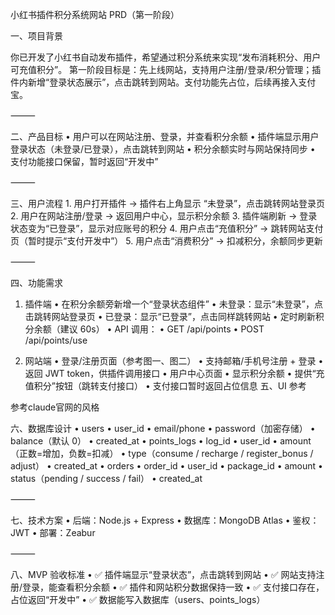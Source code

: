 小红书插件积分系统网站 PRD（第一阶段）

一、项目背景

你已开发了小红书自动发布插件，希望通过积分系统来实现“发布消耗积分、用户可充值积分”。
第一阶段目标是：先上线网站，支持用户注册/登录/积分管理；插件内新增“登录状态展示”，点击跳转到网站。支付功能先占位，后续再接入支付宝。

⸻

二、产品目标
	•	用户可以在网站注册、登录，并查看积分余额
	•	插件端显示用户登录状态（未登录/已登录），点击跳转到网站
	•	积分余额实时与网站保持同步
	•	支付功能接口保留，暂时返回“开发中”

⸻

三、用户流程
	1.	用户打开插件 → 插件右上角显示 “未登录”，点击跳转网站登录页
	2.	用户在网站注册/登录 → 返回用户中心，显示积分余额
	3.	插件端刷新 → 登录状态变为“已登录”，显示对应账号的积分
	4.	用户点击“充值积分” → 跳转网站支付页（暂时提示“支付开发中”）
	5.	用户点击“消费积分” → 扣减积分，余额同步更新

⸻

四、功能需求

1. 插件端
	•	在积分余额旁新增一个“登录状态组件”
	•	未登录：显示“未登录”，点击跳转网站登录页
	•	已登录：显示“已登录”，点击同样跳转网站
	•	定时刷新积分余额（建议 60s）
	•	API 调用：
	•	GET /api/points
	•	POST /api/points/use

2. 网站端
	•	登录/注册页面（参考图一、图二）
	•	支持邮箱/手机号注册 + 登录
	•	返回 JWT token，供插件调用接口
	•	用户中心页面
	•	显示积分余额
	•	提供“充值积分”按钮（跳转支付接口）
	•	支付接口暂时返回占位信息
五、UI 参考

参考claude官网的风格

六、数据库设计
	•	users
	•	user_id
	•	email/phone
	•	password（加密存储）
	•	balance（默认 0）
	•	created_at
	•	points_logs
	•	log_id
	•	user_id
	•	amount（正数=增加，负数=扣减）
	•	type（consume / recharge / register_bonus / adjust）
	•	created_at
	•	orders
	•	order_id
	•	user_id
	•	package_id
	•	amount
	•	status（pending / success / fail）
	•	created_at

⸻

七、技术方案
	•	后端：Node.js + Express
	•	数据库：MongoDB Atlas
	•	鉴权：JWT
	•	部署：Zeabur 

⸻

八、MVP 验收标准
	•	✅ 插件端显示“登录状态”，点击跳转到网站
	•	✅ 网站支持注册/登录，能查看积分余额
	•	✅ 插件和网站积分数据保持一致
	•	✅ 支付接口存在，占位返回“开发中”
	•	✅ 数据能写入数据库（users、points_logs）